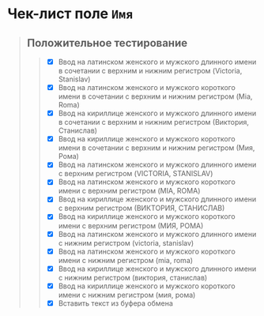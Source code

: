 # Чек-лист поле `Имя`

> ## Положительное тестирование
>> - [X] Ввод на латинском женского и мужского длинного имени в сочетании с верхним и нижним регистром (Victoria, Stanislav)
>> - [X] Ввод на латинском женского и мужского короткого имени в сочетании с верхним и нижним регистром (Mia, Roma)
>> - [X] Ввод на кириллице женского и мужского длинного имени в сочетании с верхним и нижним регистром (Виктория, Станислав)
>> - [X] Ввод на кириллице женского и мужского короткого имени в сочетании с верхним и нижним регистром (Мия, Рома)
>> - [X] Ввод на латинском женского и мужского длинного имени с верхним регистром (VICTORIA, STANISLAV)
>> - [X] Ввод на латинском женского и мужского короткого имени с верхним регистром (MIA, ROMA)
>> - [X] Ввод на кириллице женского и мужского длинного имени с верхним регистром (ВИКТОРИЯ, СТАНИСЛАВ)
>> - [X] Ввод на кириллице женского и мужского короткого имени с верхним регистром (МИЯ, РОМА)
>> - [X] Ввод на латинском женского и мужского длинного имени с нижним регистром (victoria, stanislav)
>> - [X] Ввод на латинском женского и мужского короткого имени с нижним регистром (mia, roma)
>> - [X] Ввод на кириллице женского и мужского длинного имени с нижним регистром (виктория, станислав)
>> - [X] Ввод на кириллице женского и мужского короткого имени с нижним регистром (мия, рома)
>> - [X] Вставить текст из буфера обмена
>> 
